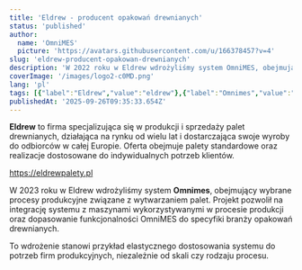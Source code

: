 ```yaml
---
title: 'Eldrew - producent opakowań drewnianych'
status: 'published'
author:
  name: 'OmniMES'
  picture: 'https://avatars.githubusercontent.com/u/166378457?v=4'
slug: 'eldrew-producent-opakowan-drewnianych'
description: 'W 2022 roku w Eldrew wdrożyliśmy system OmniMES, obejmujący wybrane procesy produkcyjne związane z wytwarzaniem palet. Projekt pozwolił na integrację systemu z maszynami wykorzystywanymi w procesie produkcji oraz dopasowanie funkcjonalności OmniMES do specyfiki branży opakowań drewnianych.'
coverImage: '/images/logo2-c0MD.png'
lang: 'pl'
tags: [{"label":"Eldrew","value":"eldrew"},{"label":"Omnimes","value":"omnimes"},{"label":"Wdrożenie","value":"wdrożenie"}]
publishedAt: '2025-09-26T09:35:33.654Z'
---
```


**Eldrew** to firma specjalizująca się w produkcji i sprzedaży palet drewnianych, działająca na rynku od wielu lat i dostarczająca swoje wyroby do odbiorców w całej Europie. Oferta obejmuje palety standardowe oraz realizacje dostosowane do indywidualnych potrzeb klientów.

<https://eldrewpalety.pl>

W 2023 roku w Eldrew wdrożyliśmy system **Omnimes**, obejmujący wybrane procesy produkcyjne związane z wytwarzaniem palet. Projekt pozwolił na integrację systemu z maszynami wykorzystywanymi w procesie produkcji oraz dopasowanie funkcjonalności OmniMES do specyfiki branży opakowań drewnianych.

To wdrożenie stanowi przykład elastycznego dostosowania systemu do potrzeb firm produkcyjnych, niezależnie od skali czy rodzaju procesu.